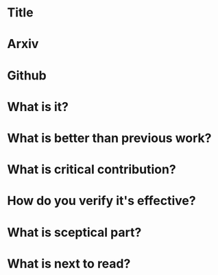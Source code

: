# Title

# Arxiv

# Github

# What is it?

# What is better than previous work?

# What is critical contribution?

# How do you verify it's effective?

# What is sceptical part?

# What is next to read?
